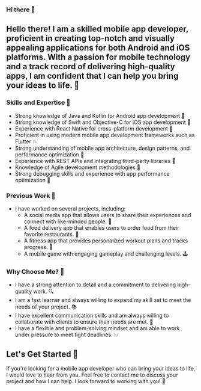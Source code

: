### Hi there 👋

## Hello there! I am a skilled mobile app developer, proficient in creating top-notch and visually appealing applications for both Android and iOS platforms. With a passion for mobile technology and a track record of delivering high-quality apps, I am confident that I can help you bring your ideas to life. 🚀

### Skills and Expertise 💪
* Strong knowledge of Java and Kotlin for Android app development 🤖
* Strong knowledge of Swift and Objective-C for iOS app development 🍎
* Experience with React Native for cross-platform development 📱
* Proficient in using modern mobile app development frameworks such as Flutter 💥
* Strong understanding of mobile app architecture, design patterns, and performance optimization 🔨
* Experience with REST APIs and integrating third-party libraries 🔗
* Knowledge of Agile development methodologies 💼
* Strong debugging skills and experience with app performance optimization 🐞


### Previous Work 🎯
* I have worked on several projects, including:
   * A social media app that allows users to share their experiences and connect with like-minded people. 🤝
   * A food delivery app that enables users to order food from their favorite restaurants. 🍔
   * A fitness app that provides personalized workout plans and tracks progress. 💪
   * A mobile game with engaging gameplay and challenging levels. 🕹️
 
### Why Choose Me? 🤔
   * I have a strong attention to detail and a commitment to delivering high-quality work. 🔍
   * I am a fast learner and always willing to expand my skill set to meet the needs of your project. 📚
   * I have excellent communication skills and am always willing to collaborate with clients to ensure their needs are met. 💬
   * I have a flexible and problem-solving mindset and am able to work under pressure to meet tight deadlines. 💥
   
## Let's Get Started 🚀
If you're looking for a mobile app developer who can bring your ideas to life, I would love to hear from you. Feel free to contact me to discuss your project and how I can help. I look forward to working with you! 🤗

